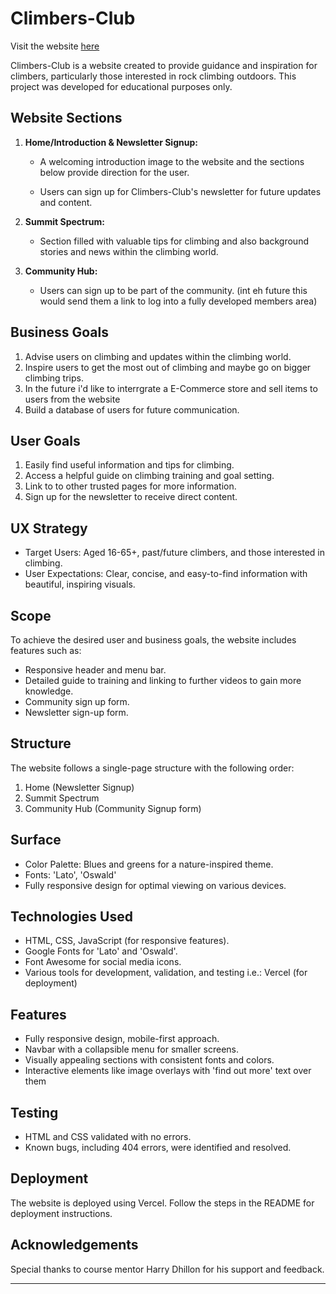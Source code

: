 # Climbers-Club

Visit the website [here](https://climbers-club-se9p.vercel.app
)

Climbers-Club is a website created to provide guidance and inspiration for climbers, particularly those interested in rock climbing outdoors. This project was developed for educational purposes only.

## Website Sections

1. **Home/Introduction & Newsletter Signup:**
   - A welcoming introduction image to the website and the sections below provide direction for the user.

   - Users can sign up for Climbers-Club's newsletter for future updates and content.

2. **Summit Spectrum:**
   - Section filled with valuable tips for climbing and also background stories and news within the climbing world.

3. **Community Hub:**
    - Users can sign up to be part of the community. (int eh future this would send them a link to log into a fully developed members area)
   

## Business Goals

1. Advise users on climbing and updates within the climbing world.
2. Inspire users to get the most out of climbing and maybe go on bigger climbing trips.
3. In the future i'd like to interrgrate a E-Commerce store and sell items to users from the website
4. Build a database of users for future communication.

## User Goals

1. Easily find useful information and tips for climbing.
2. Access a helpful guide on climbing training and goal setting.
3. Link to to other trusted pages for more information.
4. Sign up for the newsletter to receive direct content.

## UX Strategy

- Target Users: Aged 16-65+, past/future climbers, and those interested in climbing.
- User Expectations: Clear, concise, and easy-to-find information with beautiful, inspiring visuals.

## Scope

To achieve the desired user and business goals, the website includes features such as:
- Responsive header and menu bar.
- Detailed guide to training and linking to further videos to gain more knowledge.
- Community sign up form.
- Newsletter sign-up form.

## Structure

The website follows a single-page structure with the following order:
1. Home (Newsletter Signup)
2. Summit Spectrum
3. Community Hub (Community Signup form)


## Surface

- Color Palette: Blues and greens for a nature-inspired theme.
- Fonts: 'Lato', 'Oswald'
- Fully responsive design for optimal viewing on various devices.

## Technologies Used

- HTML, CSS, JavaScript (for responsive features).
- Google Fonts for 'Lato' and 'Oswald'.
- Font Awesome for social media icons.
- Various tools for development, validation, and testing i.e.: Vercel (for deployment)

## Features

- Fully responsive design, mobile-first approach.
- Navbar with a collapsible menu for smaller screens.
- Visually appealing sections with consistent fonts and colors.
- Interactive elements like image overlays with 'find out more' text over them

## Testing

- HTML and CSS validated with no errors.
- Known bugs, including 404 errors, were identified and resolved.

## Deployment

The website is deployed using Vercel. Follow the steps in the README for deployment instructions.


## Acknowledgements

Special thanks to course mentor Harry Dhillon for his support and feedback.

---
